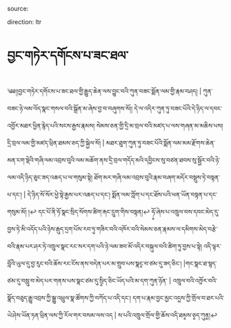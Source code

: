 source:

direction: ltr

# བྱང་གཏེར་དགོངས་པ་ཟང་ཐལ་

༄༅།།བྱང་གཏེར་དགོངས་པ་ཟང་ཐལ་གྱི་རྒྱུད་ཆེན་ལས་བྱུང་བའི་ཀུན་བཟང་སྨོན་ལམ་གྱི་རྣམ་བཤད། | ཀུན་བཟང་ཉེ་ལམ་འོད་སྣང་གསལ་བའི་སྒྲོན་མ་ཞེས་བྱ་བ་བཞུགས་སོ།། 
དེ་ལ་འདིར་ཀུན་ཏུ་བཟང་པོའི་དེ་ཉིད་ལ་དབང་འབྱོར་མཐར་ཕྱིན་རྙེད་པའི་སངས་རྒྱས་རྣམས། སེམས་ཅན་གྱི་དྲི་མ་བྲལ་བའི་མཛད་པ་ལས་གཞན་མ་མཆིས་པས། དྲི་བྲལ་ལམ་གྱི་མཛད་ཕྲིན་ཐམས་ཅད་ཀྱི་སྐྱེལ་སོ། |      མཐར་ཐུག་ཀུན་ཏུ་བཟང་པོའི་སྨོན་ལམ་མམ་རྫོགས་ཆེན་མན་ངག་སྡེའི་གཞི་ལམ་འབྲས་བུའི་ལམ་མཆོག་ནས་དྲི་བྲལ་གདོད་མའི་དབྱིངས་སུ་བཙན་ཐབས་སུ་སྦྱོར་བའི་ཉེ་ལམ་འདི་ཉིད་ཅུང་ཟད་འཆད་པ་ལ་གསུམ་སྟེ། ཐོག་མར་གཞི་ལམ་འབྲས་བུའི་རྣམ་བཞག་མདོར་བསྡུས་ཏེ་བསྟན་པ་དང་། | དེ་ཉིད་སོ་སོར་ཕྱེ་སྟེ་རྒྱས་པར་འཆད་པ་དང་། སྨོན་ལམ་ཀློག་པ་དང་ཐོས་པའི་ཕན་ཡོན་བསྟན་པ་དང་གསུམ་མོ། །↩️
དང་པོ་ནི་ཧོ་སྣང་སྲིད་སོགས་ཚིག་རྐང་དྲུག་གིས་བསྟན།↩️ ཧོ༵་ཞེས་པ་འཁྲུལ་བས་དབང་མེད་དུ་བྱས་ཏེ་མི་འདོད་པའི་ཉེས་རྒུད་དྲག་པོས་རབ་ཏུ་གཟིར་བའི་འཁོར་བའི་སེམས་ཅན་རྣམས་ལ་དམིགས་མེད་བརྩེ་བའི་རྣམ་པར་ཤར་ཏེ་འཁྲུལ་སྣང་རང་སར་དག་པའི་ཉེ་ལམ་ཟབ་མོ་འདིར་བསྐུལ་བའི་ཚིག་ཏུ་བྱས་པ་སྟེ། 
འདི་ལྟར་བློའི་ཡུལ་དུ་བྱ་རུང་བའི་ཆོས་རང་ངོས་ནས་བདེན་པར་མ་གྲུབ་པས་སྣང༵་བ་ཙམ་དུ་ཟད་ཅིང་། |གང་སྣང་ཐ་སྙད་ཙམ་དུ་བསླུ་བ་མེད་པར་གནས་པས་སྣང་ཙམ་དུ་སྲི༵ད་ཅིང་ཡོད་པའི་མ་དག་ཀུན་ཉོན་ | འཁྲུལ་བའི་འཁོ༵ར་བའི་སྣོད་བཅུད་རྒྱུ་འབྲས་ཀྱི་སྒྱུ་འཕྲུལ་སྣ་ཚོགས་ཀྱི་བཀོད་པ་འདི་དང་། དག་པ་རྣམ་བྱང་མྱང་འད༵ས་ཀྱི་གྲོལ་བ་ཐར་པའི་ཡེ་ཤེས་ཡོན་ཏན་ཕྲིན་ལས་ཀྱི་རོལ་གར་བསམ་ལས་འད | ས་པའི་འཁྲུལ་གྲོལ་གྱི་ཆོས་འདི་ཐམ༵ས་ཅ༵ད་ཀུན༵།↩️